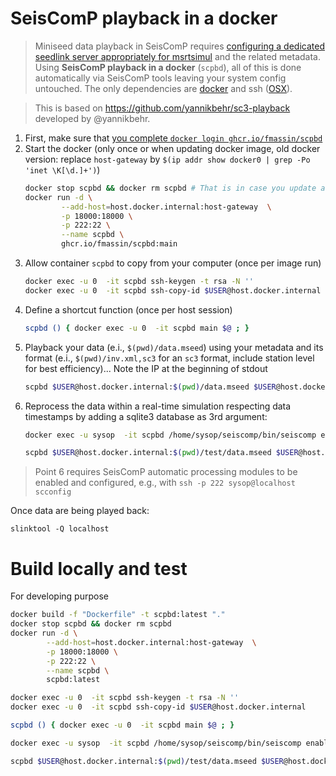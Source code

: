 # SeisComP playback in a docker

> Miniseed data playback in SeisComP requires [configuring a dedicated seedlink server appropriately for msrtsimul](https://www.seiscomp.de/doc/base/tutorials/waveformplayback.html) and the related metadata. Using **SeisComP playback in a docker** (`scpbd`), all of this is done automatically via SeisComP tools leaving your system config untouched. The only dependencies are [docker](https://docs.docker.com/engine/install/) and ssh ([OSX](https://support.apple.com/en-gb/guide/mac-help/mchlp1066/mac)).  

> This is based on https://github.com/yannikbehr/sc3-playback developed by @yannikbehr.

1. First, make sure that [you complete `docker login ghcr.io/fmassin/scpbd`](https://docs.github.com/en/packages/working-with-a-github-packages-registry/working-with-the-container-registry#authenticating-to-the-container-registry)
2. Start the docker (only once or when updating docker image, old docker version: replace `host-gateway` by `$(ip addr show docker0 | grep -Po 'inet \K[\d.]+')`)
    ```bash
    docker stop scpbd && docker rm scpbd # That is in case you update an existing one 
    docker run -d \
            --add-host=host.docker.internal:host-gateway  \
            -p 18000:18000 \
            -p 222:22 \
            --name scpbd \
            ghcr.io/fmassin/scpbd:main
    ```
3. Allow container `scpbd` to copy from your computer (once per image run)
    ```bash
    docker exec -u 0  -it scpbd ssh-keygen -t rsa -N '' 
    docker exec -u 0  -it scpbd ssh-copy-id $USER@host.docker.internal 
    ```
4. Define a shortcut function (once per host session)
    ```bash
    scpbd () { docker exec -u 0  -it scpbd main $@ ; } 
    ```
5. Playback your data (e.i., `$(pwd)/data.mseed`) using your metadata and its format (e.i., `$(pwd)/inv.xml,sc3` for an `sc3` format, include station level for best efficiency)... Note the IP at the beginning of stdout
    ```bash
    scpbd $USER@host.docker.internal:$(pwd)/data.mseed $USER@host.docker.internal:$(pwd)/inv.xml,sc3
    ```
6. Reprocess the data within a real-time simulation respecting data timestamps by adding a sqlite3 database as 3rd argument:
    ```bash
    docker exec -u sysop  -it scpbd /home/sysop/seiscomp/bin/seiscomp enable scautopick scamp  scautoloc scevent sceewenv scvsmag

    scpbd $USER@host.docker.internal:$(pwd)/test/data.mseed $USER@host.docker.internal:$(pwd)/test/inv.xml,sc3 
    ```

> Point 6 requires SeisComP automatic processing modules to be enabled and configured, e.g., with `ssh -p 222 sysop@localhost scconfig`

Once data are being played back: 
```
slinktool -Q localhost
```

# Build locally and test 
For developing purpose
```bash
docker build -f "Dockerfile" -t scpbd:latest "."
docker stop scpbd && docker rm scpbd 
docker run -d \
        --add-host=host.docker.internal:host-gateway  \
        -p 18000:18000 \
        -p 222:22 \
        --name scpbd \
        scpbd:latest

docker exec -u 0  -it scpbd ssh-keygen -t rsa -N '' 
docker exec -u 0  -it scpbd ssh-copy-id $USER@host.docker.internal 

scpbd () { docker exec -u 0  -it scpbd main $@ ; } 

docker exec -u sysop  -it scpbd /home/sysop/seiscomp/bin/seiscomp enable scautopick scamp  scautoloc scevent sceewenv scvsmag

scpbd $USER@host.docker.internal:$(pwd)/test/data.mseed $USER@host.docker.internal:$(pwd)/test/inv.xml,sc3 
```